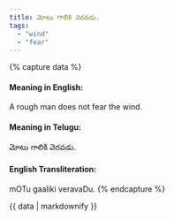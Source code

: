```yaml
---
title: మోటు గాలికి వెరవడు.
tags:
  - "wind"
  - "fear"
---
```


{% capture data %}
#### Meaning in English:
A rough man does not fear the wind.

#### Meaning in Telugu:
మోటు గాలికి వెరవడు.

#### English Transliteration:
mOTu gaaliki veravaDu.
{% endcapture %}

{{ data | markdownify }}

